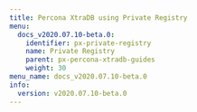 ```yaml
---
title: Percona XtraDB using Private Registry
menu:
  docs_v2020.07.10-beta.0:
    identifier: px-private-registry
    name: Private Registry
    parent: px-percona-xtradb-guides
    weight: 30
menu_name: docs_v2020.07.10-beta.0
info:
  version: v2020.07.10-beta.0
---
```


